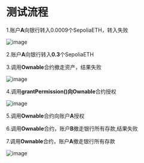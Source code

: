 # 测试流程

1.账户**A**向银行转入0.0009个SepoliaETH，转入失败

![image]()

2.账户**A**向银行转入**0.3**个SepoliaETH



3.调用**Ownable**合约撤走资产，结果失败

![image]()

4.调用**grantPermission()**向**Ownable**合约授权

![image]()

5.调用**Ownable**合约向账户**A**授权

6.调用**Ownable**合约，账户**B**撤走银行所有存款,结果失败

7.调用**Ownable**合约，账户**A**撤走银行所有存款

![image]()
